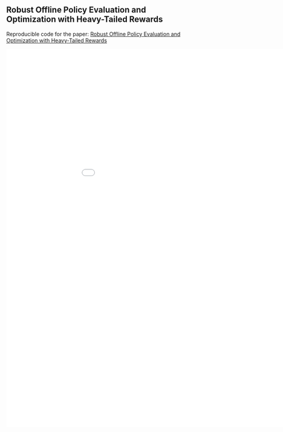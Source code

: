Robust Offline Policy Evaluation and Optimization with Heavy-Tailed Rewards
---------------

Reproducible code for the paper: [Robust Offline Policy Evaluation and Optimization with Heavy-Tailed Rewards](https://arxiv.org/abs/2310.18715)

<embed src="./figure/sql_bar.pdf" width="1000" height="1000" 
 type="application/pdf">